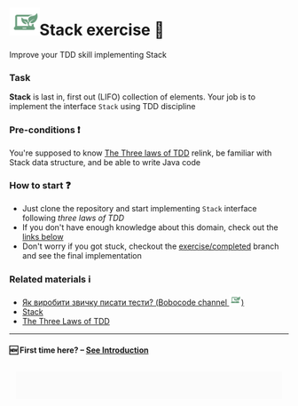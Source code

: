 # <img src="https://raw.githubusercontent.com/bobocode-projects/resources/master/image/logo_transparent_background.png" height=50/>Stack exercise :muscle:
Improve your TDD skill implementing Stack

### Task
**Stack** is last in, first out (LIFO) collection of elements. Your job is to implement the interface `Stack`
 using TDD discipline
 
### Pre-conditions :heavy_exclamation_mark:
You're supposed to know [The Three laws of TDD](https://github.com/bobocode-projects/java-fundamentals-exercises#the-three-laws-of-tdd) relink,
  be familiar with Stack data structure, and be able to write Java code

### How to start :question:
* Just clone the repository and start implementing `Stack` interface following *three laws of TDD*
* If you don't have enough knowledge about this domain, check out the [links below](#related-materials-information_source)
* Don't worry if you got stuck, checkout the [exercise/completed](https://github.com/bobocode-projects/java-fundamentals-exercises/tree/exercise/completed) branch and see the final implementation
 
### Related materials :information_source:
 * [Як виробити звичку писати тести? (Bobocode channel <img src="https://raw.githubusercontent.com/bobocode-projects/resources/master/image/logo_transparent_background.png" height=20/>)](https://youtu.be/L_CiX9C51BI)
 * [Stack](https://en.wikipedia.org/wiki/Stack_(abstract_data_type))
 * [The Three Laws of TDD](https://www.youtube.com/watch?v=qkblc5WRn-U&t=3476s)

---
#### 🆕 First time here? – [See Introduction](https://github.com/bobocode-projects/java-fundamentals-exercises/tree/main/0-0-intro#introduction)

##
<div align="center"><img src="https://raw.githubusercontent.com/bobocode-projects/resources/master/animation/GitHub%20Star_3.gif" height=50/></div>